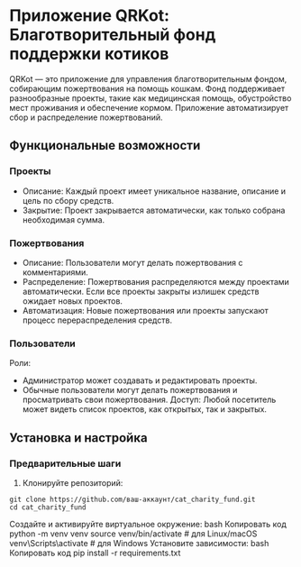 # Приложение QRKot: Благотворительный фонд поддержки котиков

QRKot — это приложение для управления благотворительным фондом, собирающим пожертвования на помощь кошкам. Фонд поддерживает разнообразные проекты, такие как медицинская помощь, обустройство мест проживания и обеспечение кормом. Приложение автоматизирует сбор и распределение пожертвований.

## Функциональные возможности

### Проекты
- Описание: Каждый проект имеет уникальное название, описание и цель по сбору средств.
- Закрытие: Проект закрывается автоматически, как только собрана необходимая сумма.

### Пожертвования
- Описание: Пользователи могут делать пожертвования с комментариями.
- Распределение: Пожертвования распределяются между проектами автоматически. Если все проекты закрыты излишек средств ожидает новых проектов.
- Автоматизация: Новые пожертвования или проекты запускают процесс перераспределения средств.

### Пользователи
Роли:
- Администратор может создавать и редактировать проекты.
- Обычные пользователи могут делать пожертвования и просматривать свои пожертвования.
Доступ: Любой посетитель может видеть список проектов, как открытых, так и закрытых.

## Установка и настройка

### Предварительные шаги

1. Клонируйте репозиторий:

```
git clone https://github.com/ваш-аккаунт/cat_charity_fund.git
cd cat_charity_fund
```

Создайте и активируйте виртуальное окружение:
bash
Копировать код
python -m venv venv
source venv/bin/activate  # для Linux/macOS
venv\Scripts\activate     # для Windows
Установите зависимости:
bash
Копировать код
pip install -r requirements.txt